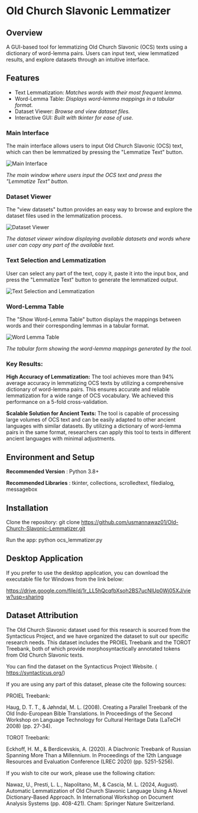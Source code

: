 # Old Church Slavonic Lemmatizer

## Overview

A GUI-based tool for lemmatizing Old Church Slavonic (OCS) texts using a dictionary of word-lemma pairs. Users can input text, view lemmatized results, and explore datasets through 
an intuitive interface.

## Features

* Text Lemmatization: 
                   *Matches words with their most frequent lemma.*
* Word-Lemma Table: 
                  *Displays word-lemma mappings in a tabular format.*
* Dataset Viewer:
                   *Browse and view dataset files.*
* Interactive GUI: 
                  *Built with tkinter for ease of use.*

### Main Interface
The main interface allows users to input Old Church Slavonic (OCS) text, which can then be lemmatized by pressing the "Lemmatize Text" button.

![Main Interface](interface/interface.png)

*The main window where users input the OCS text and press the "Lemmatize Text" button.*

### Dataset Viewer
The "view datasets" button provides an easy way to browse and explore the dataset files used in the lemmatization process.

![Dataset Viewer](interface/tab.PNG)

*The dataset viewer window displaying available datasets and words where user can copy any part of the available text.*

### Text Selection and Lemmatization
User can select any part of the text, copy it, paste it into the input box, and press the "Lemmatize Text" button to generate the lemmatized output.

![Text Selection and Lemmatization](interface/ouput.png)


### Word-Lemma Table
The "Show Word-Lemma Table" button displays the mappings between words and their corresponding lemmas in a tabular format.

![Word Lemma Table](interface/table.png)

*The tabular form showing the word-lemma mappings generated by the tool.*


### Key Results:
 **High Accuracy of Lemmatization:** The tool achieves more than 94% average accuracy in lemmatizing OCS texts by utilizing a comprehensive dictionary of word-lemma pairs. This ensures accurate and reliable lemmatization for a wide range of OCS vocabulary. We achieved this performance on a 5-fold cross-validation.
   

 **Scalable Solution for Ancient Texts:** The tool is capable of processing large volumes of OCS text and can be easily adapted to other ancient languages with similar datasets. By utilizing a dictionary of word-lemma pairs in the same format, researchers can apply this tool to texts in different ancient languages with minimal adjustments.

## Environment and Setup
 **Recommended Version** : Python 3.8+
 
 **Recommended Libraries** : tkinter, collections, scrolledtext, filedialog, messagebox

## Installation
Clone the repository:
git clone https://github.com/usmannawaz01/Old-Church-Slavonic-Lemmatizer.git

Run the app:
python ocs_lemmatizer.py

## Desktop Application
If you prefer to use the desktop application, you can download the executable file for Windows from the link below:

https://drive.google.com/file/d/1r_LL5hQcqfbXsoh2BS7ucNlUp0Wj05XJ/view?usp=sharing

## Dataset Attribution
The Old Church Slavonic dataset used for this research is sourced from the Syntacticus Project, and we have organized the dataset to suit our specific research needs.
This dataset includes the PROIEL Treebank and the TOROT Treebank, both of which provide morphosyntactically annotated tokens from Old Church Slavonic texts.

You can find the dataset on the Syntacticus Project Website. ( https://syntacticus.org/)

If you are using any part of this dataset, please cite the following sources:

PROIEL Treebank:

Haug, D. T. T., & Jøhndal, M. L. (2008). Creating a Parallel Treebank of the Old Indo-European Bible Translations. In Proceedings of the Second Workshop on Language Technology for Cultural Heritage Data (LaTeCH 2008) (pp. 27-34). 

TOROT Treebank:

Eckhoff, H. M., & Berdicevskis, A. (2020). A Diachronic Treebank of Russian Spanning More Than a Millennium. In Proceedings of the 12th Language Resources and Evaluation Conference (LREC 2020) (pp. 5251-5256).

If you wish to cite our work, please use the following citation:

Nawaz, U., Presti, L. L., Napolitano, M., & Cascia, M. L. (2024, August). Automatic Lemmatization of Old Church Slavonic Language Using A Novel Dictionary-Based Approach. In International Workshop on Document Analysis Systems (pp. 408-421). Cham: Springer Nature Switzerland.






